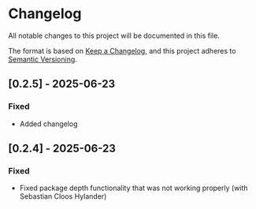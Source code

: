 # Changelog

All notable changes to this project will be documented in this file.

The format is based on [Keep a Changelog](https://keepachangelog.com/en/1.0.0/),
and this project adheres to [Semantic Versioning](https://semver.org/spec/v2.0.0.html).

## [0.2.5] - 2025-06-23
### Fixed
- Added changelog

## [0.2.4] - 2025-06-23
### Fixed
- Fixed package depth functionality that was not working properly (with Sebastian Cloos Hylander)
